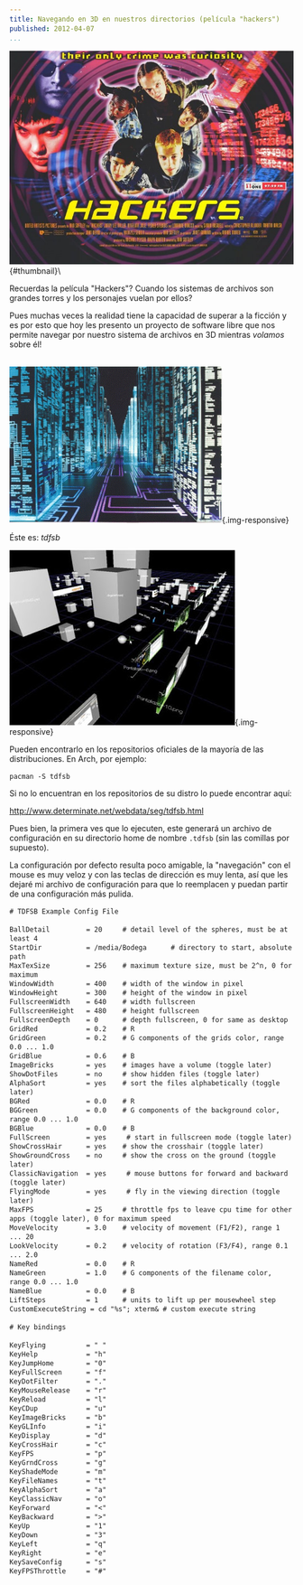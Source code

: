 ```yaml
---
title: Navegando en 3D en nuestros directorios (película "hackers")
published: 2012-04-07
...
```


![](/img/dir3d/thumbnail.jpg){#thumbnail}\

Recuerdas la película "Hackers"? Cuando los sistemas de archivos son grandes
torres y los personajes vuelan por ellos?

Pues muchas veces la realidad tiene la capacidad de superar a la ficción y es
por esto que hoy les presento un proyecto de software libre que nos permite
navegar por nuestro sistema de archivos en 3D mientras *volamos* sobre él!

<!--more-->

\
![](/img/dir3d/hackers.png){.img-responsive}


Éste es: *tdfsb*

![](/img/dir3d/software.png){.img-responsive}

Pueden encontrarlo en los repositorios oficiales de la mayoría de las
distribuciones. En Arch, por ejemplo:

    pacman -S tdfsb


Si no lo encuentran en los repositorios de su distro lo puede encontrar aquí:

http://www.determinate.net/webdata/seg/tdfsb.html

Pues bien, la primera ves que lo ejecuten, este generará un archivo de
configuración en su directorio home de nombre `.tdfsb` (sin las comillas por
supuesto).

La configuración por defecto resulta poco amigable, la "navegación" con el mouse
es muy veloz y con las teclas de dirección es muy lenta, así que les dejaré mi
archivo de configuración para que lo reemplacen y puedan partir de una
configuración más pulida.


```
# TDFSB Example Config File

BallDetail         = 20     # detail level of the spheres, must be at least 4
StartDir           = /media/Bodega      # directory to start, absolute path
MaxTexSize         = 256    # maximum texture size, must be 2^n, 0 for maximum
WindowWidth        = 400    # width of the window in pixel
WindowHeight       = 300    # height of the window in pixel
FullscreenWidth    = 640    # width fullscreen
FullscreenHeight   = 480    # height fullscreen
FullscreenDepth    = 0      # depth fullscreen, 0 for same as desktop
GridRed            = 0.2    # R
GridGreen          = 0.2    # G components of the grids color, range 0.0 ... 1.0
GridBlue           = 0.6    # B
ImageBricks        = yes    # images have a volume (toggle later)
ShowDotFiles       = no     # show hidden files (toggle later)
AlphaSort          = yes    # sort the files alphabetically (toggle later)
BGRed              = 0.0    # R
BGGreen            = 0.0    # G components of the background color, range 0.0 ... 1.0
BGBlue             = 0.0    # B
FullScreen         = yes     # start in fullscreen mode (toggle later)
ShowCrossHair      = yes    # show the crosshair (toggle later)
ShowGroundCross    = no     # show the cross on the ground (toggle later)
ClassicNavigation  = yes     # mouse buttons for forward and backward (toggle later)
FlyingMode         = yes     # fly in the viewing direction (toggle later)
MaxFPS             = 25     # throttle fps to leave cpu time for other apps (toggle later), 0 for maximum speed
MoveVelocity       = 3.0    # velocity of movement (F1/F2), range 1 ... 20
LookVelocity       = 0.2    # velocity of rotation (F3/F4), range 0.1 ... 2.0
NameRed            = 0.0    # R
NameGreen          = 1.0    # G components of the filename color, range 0.0 ... 1.0
NameBlue           = 0.0    # B
LiftSteps          = 1      # units to lift up per mousewheel step
CustomExecuteString = cd "%s"; xterm& # custom execute string

# Key bindings

KeyFlying          = " "
KeyHelp            = "h"
KeyJumpHome        = "0"
KeyFullScreen      = "f"
KeyDotFilter       = "."
KeyMouseRelease    = "r"
KeyReload          = "l"
KeyCDup            = "u"
KeyImageBricks     = "b"
KeyGLInfo          = "i"
KeyDisplay         = "d"
KeyCrossHair       = "c"
KeyFPS             = "p"
KeyGrndCross       = "g"
KeyShadeMode       = "m"
KeyFileNames       = "t"
KeyAlphaSort       = "a"
KeyClassicNav      = "o"
KeyForward         = "<"
KeyBackward        = ">"
KeyUp              = "1"
KeyDown            = "3"
KeyLeft            = "q"
KeyRight           = "e"
KeySaveConfig      = "s"
KeyFPSThrottle     = "#"
```
